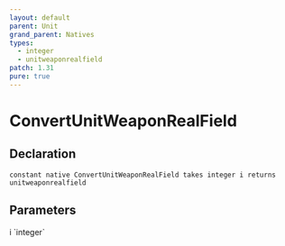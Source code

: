 ```yaml
---
layout: default
parent: Unit
grand_parent: Natives
types:
  - integer
  - unitweaponrealfield
patch: 1.31
pure: true
---
```


# ConvertUnitWeaponRealField

## Declaration

```
constant native ConvertUnitWeaponRealField takes integer i returns unitweaponrealfield
```

## Parameters
<dl>
  <dt>i `integer`</dt>
  <dd></dd>
</dl>